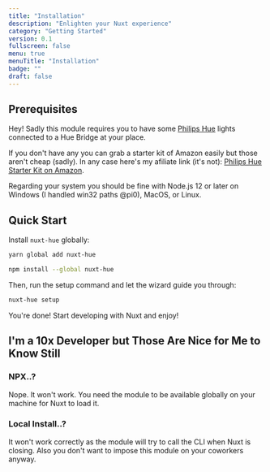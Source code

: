 ```yaml
---
title: "Installation"
description: "Enlighten your Nuxt experience"
category: "Getting Started"
version: 0.1
fullscreen: false
menu: true
menuTitle: "Installation"
badge: ""
draft: false
---
```


## Prerequisites

Hey! Sadly this module requires you to have some [Philips Hue](https://www.philips-hue.com/en-us) lights connected to a Hue Bridge at your place.

If you don't have any you can grab a starter kit of Amazon easily but those aren't cheap (sadly). In any case here's my afiliate link (it's not): [Philips Hue Starter Kit on Amazon](https://www.amazon.com/s?k=philips+hue+starter+kit).

Regarding your system you should be fine with Node.js 12 or later on Windows (I handled win32 paths @pi0), MacOS, or Linux.

## Quick Start

Install `nuxt-hue` globally:

<d-code-group>
  <d-code-block label="Yarn" active>

```bash
yarn global add nuxt-hue
```

  </d-code-block>
  <d-code-block label="npm">

```bash
npm install --global nuxt-hue
```

  </d-code-block>
</d-code-group>

Then, run the setup command and let the wizard guide you through:

```bash
nuxt-hue setup
```

You're done! Start developing with Nuxt and enjoy!

## I'm a 10x Developer but Those Are Nice for Me to Know Still

### NPX..?

Nope. It won't work. You need the module to be available globally on your machine for Nuxt to load it.

### Local Install..?

It won't work correctly as the module will try to call the CLI when Nuxt is closing. Also you don't want to impose this module on your coworkers anyway.
